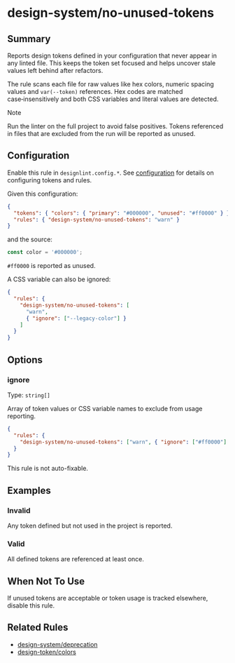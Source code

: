 # design-system/no-unused-tokens

## Summary
Reports design tokens defined in your configuration that never appear in any linted file. This keeps the token set focused and helps uncover stale values left behind after refactors.

The rule scans each file for raw values like hex colors, numeric spacing values and `var(--token)` references. Hex codes are matched case‑insensitively and both CSS variables and literal values are detected.

> [!NOTE]
> Run the linter on the full project to avoid false positives. Tokens referenced in files that are excluded from the run will be reported as unused.

## Configuration
Enable this rule in `designlint.config.*`. See [configuration](../../configuration.md) for details on configuring tokens and rules.

Given this configuration:

```json
{
  "tokens": { "colors": { "primary": "#000000", "unused": "#ff0000" } },
  "rules": { "design-system/no-unused-tokens": "warn" }
}
```

and the source:

```ts
const color = '#000000';
```

`#ff0000` is reported as unused.

A CSS variable can also be ignored:

```json
{
  "rules": {
    "design-system/no-unused-tokens": [
      "warn",
      { "ignore": ["--legacy-color"] }
    ]
  }
}
```

## Options

### ignore
Type: `string[]`

Array of token values or CSS variable names to exclude from usage reporting.

```json
{
  "rules": {
    "design-system/no-unused-tokens": ["warn", { "ignore": ["#ff0000"] }]
  }
}
```

This rule is not auto-fixable.

## Examples

### Invalid

Any token defined but not used in the project is reported.

### Valid

All defined tokens are referenced at least once.

## When Not To Use
If unused tokens are acceptable or token usage is tracked elsewhere, disable this rule.

## Related Rules
- [design-system/deprecation](./deprecation.md)
- [design-token/colors](../design-token/colors.md)
